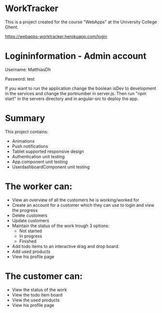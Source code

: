 WorkTracker
================
This is a project created for the course "WebApps" at the University College Ghent.

https://webapps-worktracker.herokuapp.com/login

Logininformation - Admin account
================
Username: MatthiasDh

Password: test

If you want to run the application change the boolean isDev to development in the services and change the portnumber in server.js. Then run "npm start" in the servers directory and in angular-src to deploy the app.


Summary
================
This project contains:
  - Animations
  - Push notifications
  - Tablet supported responsive design
  - Authentication unit testing
  - App.component unit testing
  - UserdashboardComponent unit testing
  
The worker can:
================
  - View an overview of all the customers he is working/worked for
  - Create an account for a customer which they can use to login and view the progress
  - Delete customers
  - Update customers
  - Maintain the status of the work trough 3 options:
    - Not started
    - In progress
    - Finished
  - Add todo items to an interactive drag and drop board.
  - Add used products
  - View his profile page
  
The customer can:
================
  - View the status of the work
  - View the todo item board
  - View the used products
  - View his profile page
  
  
